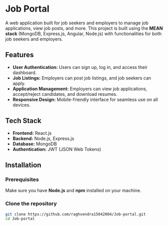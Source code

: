 # Job Portal

A web application built for job seekers and employers to manage job applications, view job posts, and more. This project is built using the **MEAN stack** (MongoDB, Express.js, Angular, Node.js) with functionalities for both job seekers and employers.

## Features

- **User Authentication:** Users can sign up, log in, and access their dashboard.
- **Job Listings:** Employers can post job listings, and job seekers can apply.
- **Application Management:** Employers can view job applications, accept/reject candidates, and download resumes.
- **Responsive Design:** Mobile-friendly interface for seamless use on all devices.

## Tech Stack

- **Frontend:** React.js
- **Backend:** Node.js, Express.js
- **Database:** MongoDB
- **Authentication:** JWT (JSON Web Tokens)

## Installation

### Prerequisites

Make sure you have **Node.js** and **npm** installed on your machine.

### Clone the repository

```bash
git clone https://github.com/raghvendra15042004/Job-portal.git
cd Job-portal

